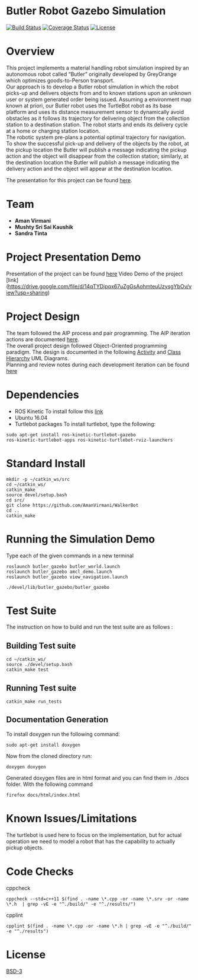 # Butler Robot Gazebo  Simulation  

[![Build Status](https://travis-ci.org/stinta/butler_gazebo.svg?branch=master)](https://travis-ci.org/stinta/butler_gazebo)
[![Coverage Status](https://coveralls.io/repos/github/stinta/butler_gazebo/badge.svg?branch=master)](https://coveralls.io/github/stinta/butler_gazebo?branch=master)
[![License](https://img.shields.io/badge/License-BSD%203--Clause-blue.svg)](https://opensource.org/licenses/BSD-3-Clause)


# Overview
This project implements a material handling robot simulation inspired by an autonomous robot called “Butler” originally developed by GreyOrange which optimizes goods-to-Person transport.  
Our approach is to develop a Butler robot simulation in which the robot picks-up and delivers objects from and to known stations upon an unknown user or system generated order being issued.  Assuming a environment map known at priori, our Butler robot uses the TurtleBot robot as its base platform and uses its distance measurement sensor to dynamically avoid obstacles as it follows its trajectory for delivering object from the collection station to a destination station.  The robot starts and ends its delivery cycle at a home or charging station location.  
The robotic system pre-plans a potential optimal trajectory for navigation. To show the successful pick-up and delivery of the objects by the robot, at the pickup location the Butler will publish a message indicating the pickup action and the object will disappear from the collection station; similarly, at the destination location the Butler will publish a message indicating the delivery action and the object will appear at the destination location.  

The presentation for this project can be found [here](.).

# Team
- **Aman Virmani** 
- **Mushty Sri Sai Kaushik** 
- **Sandra Tinta**

# Project Presentation Demo
Presentation of the project can be found [here](https://docs.google.com/presentation/d/1mTpTO3ToKmhLyNpknvycvceg3DJquGKYsKFBesBz2Ys/edit?usp=sharing)
Video Demo of the project [link] (https://drive.google.com/file/d/14qTYDipqx67uZgGsAohmteuUzysgYbOv/view?usp=sharing)

# Project Design

The team followed the AIP process and pair programming.  The AIP iteration actions are documented [here](https://docs.google.com/spreadsheets/d/1O8GisJ7VpNulYqH-gaPCvG_NAVHMwOyPO4F18fhpBL4/edit?ts=5ddb0c09#gid=0).  
The overall project design followed Object-Oriented programming paradigm.  The design is documented in the following [Activity](./UML/initial/ActivityDiagram.pdf/) and [Class Hierarchy](./UML/initial/ClassDiagram.pdf) UML Diagrams.  
Planning and review notes during each development iteration can be found [here](https://docs.google.com/document/u/0/d/1aiRbswW5R_R5Iiowr5hDhnN0nU_4OwQu9OM1Oh6o9Pk/mobilebasic)


# Dependencies
- ROS Kinetic 
To install follow this [link](http://wiki.ros.org/kinetic/Installation)
- Ubuntu 16.04
- Turtlebot packages 
To install turtlebot, type the following:
```
sudo apt-get install ros-kinetic-turtlebot-gazebo 
ros-kinetic-turtlebot-apps ros-kinetic-turtlebot-rviz-launchers
```

# Standard Install
```
mkdir -p ~/catkin_ws/src
cd ~/catkin_ws/
catkin_make
source devel/setup.bash
cd src/
git clone https://github.com/AmanVirmani/WalkerBot
cd ..
catkin_make
```

# Running the Simulation Demo
Type each of the given commands in a new terminal 
```
roslaunch butler_gazebo butler_world.launch 
roslaunch butler_gazebo amcl_demo.launch
roslaunch butler_gazebo view_navigation.launch

./devel/lib/butler_gazebo/butler_gazebo
```

#  Test Suite
The instruction on how to build and run the test suite are as follows :

## Building Test suite
  ```
  cd ~/catkin_ws/
  source ./devel/setup.bash
  catkin_make test
  ```
## Running Test suite
  ```
  catkin_make run_tests
  ```


## Documentation Generation
To install doxygen run the following command:
```
sudo apt-get install doxygen
```
Now from the cloned directory run:
```
doxygen doxygen
```
Generated doxygen files are in html format and you can find them in ./docs folder. With the following command
```
firefox docs/html/index.html
```

# Known Issues/Limitations
The turtlebot is used here to focus on the implementation, but for actual operation we need to model a robot that has the capability to actually pickup objects.

# Code Checks
cppcheck
```
cppcheck --std=c++11 $(find . -name \*.cpp -or -name \*.srv -or -name \*.h  | grep -vE -e "^./build/" -e "^./results/")
```
cpplint
```
cpplint $(find . -name \*.cpp -or -name \*.h | grep -vE -e "^./build/" -e "^./results")
```
# License
[BSD-3](https://opensource.org/licenses/BSD-3-Clause)

